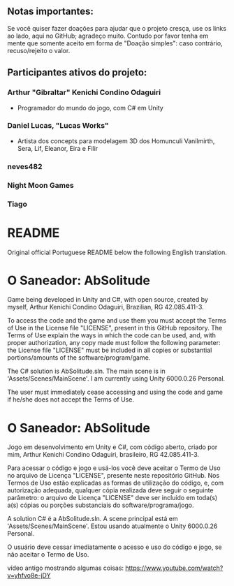 ## Notas importantes:
Se você quiser fazer doações para ajudar que o projeto cresça, use os links ao lado, aqui no GitHub; agradeço muito. Contudo por favor tenha em mente que somente aceito em forma de "Doação simples": caso contrário, recuso/rejeito o valor.

## Participantes ativos do projeto:

### Arthur "Gibraltar" Kenichi Condino Odaguiri
- Programador do mundo do jogo, com C# em Unity

### Daniel Lucas, "Lucas Works"
- Artista dos concepts para modelagem 3D dos Homunculi Vanilmirth, Sera, Lif, Eleanor, Eira e Filir

### neves482

### Night Moon Games

### Tiago

# README
Original official Portuguese README below the following English translation.

# O Saneador: AbSolitude
Game being developed in Unity and C#, with open source, created by myself, Arthur Kenichi Condino Odaguiri, Brazilian, RG 42.085.411-3.

To access the code and the game and use them you must accept the Terms of Use in the License file "LICENSE", present in this GitHub repository. The Terms of Use explain the ways in which the code can be used, and, with proper authorization, any copy made must follow the following parameter: the License file "LICENSE" must be included in all copies or substantial portions/amounts of the software/program/game.

The C# solution is AbSolitude.sln. The main scene is in 'Assets/Scenes/MainScene'. I am currently using Unity 6000.0.26 Personal.

The user must immediately cease accessing and using the code and game if he/she does not accept the Terms of Use.

# O Saneador: AbSolitude
Jogo em desenvolvimento em Unity e C#, com código aberto, criado por mim, Arthur Kenichi Condino Odaguiri, brasileiro, RG 42.085.411-3.

Para acessar o código e jogo e usá-los você deve aceitar o Termo de Uso no arquivo de Licença "LICENSE", presente neste repositório GitHub. Nos Termos de Uso estão explicadas as formas de utilização do código, e, com autorização adequada, qualquer cópia realizada deve seguir o seguinte parâmetro: o arquivo de Licença "LICENSE" deve ser incluído em toda(s) a(s) cópias ou porções substanciais do software/programa/jogo.

A solution C# é a AbSolitude.sln. A scene principal está em 'Assets/Scenes/MainScene'. Estou usando atualmente o Unity 6000.0.26 Personal.
 
O usuário deve cessar imediatamente o acesso e uso do código e jogo, se não aceitar o Termo de Uso.

vídeo antigo mostrando algumas coisas: https://www.youtube.com/watch?v=yhfvo8e-jDY
